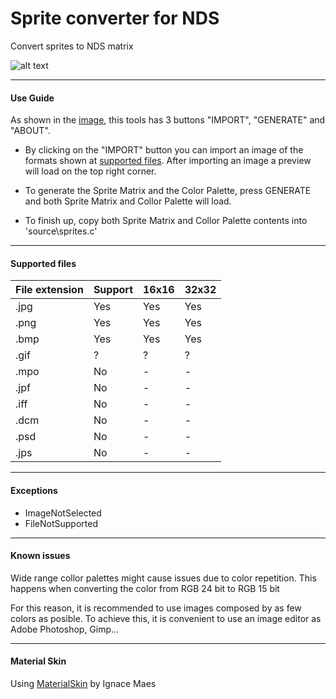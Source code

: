 Sprite converter for NDS
===

Convert sprites to NDS matrix


![alt text](https://raw.githubusercontent.com/Asiern/SpriteNDS/master/SpriteNDS.png)

---

#### Use Guide

As shown in the [image](https://github.com/Asiern/SpriteNDS#sprite-converter-for-nds), this tools has 3 buttons "IMPORT", "GENERATE" and "ABOUT".

- By clicking on the "IMPORT" button you can import an image of the formats shown at [supported files](https://github.com/Asiern/SpriteNDS#supported-files). After importing an image a preview will load on the top right corner.

- To generate the Sprite Matrix and the Color Palette, press GENERATE and both Sprite Matrix and Collor Palette will load.

- To finish up, copy both Sprite Matrix and Collor Palette contents into 'source\sprites.c'

---

#### Supported files

| File extension | Support | 16x16 | 32x32 |
|----------------|---------|-------|-------|
| .jpg           | Yes     | Yes   | Yes   |
| .png           | Yes     | Yes   | Yes   |
| .bmp           | Yes     | Yes   | Yes   |
| .gif           |   ?     |   ?   |   ?   |
| .mpo           | No      |   -   |   -   |
| .jpf           | No      |   -   |   -   |
| .iff           | No      |   -   |   -   |
| .dcm           | No      |   -   |   -   |
| .psd           | No      |   -   |   -   |
| .jps           | No      |   -   |   -   |


---

#### Exceptions

- ImageNotSelected
- FileNotSupported

---

#### Known issues

Wide range collor palettes might cause issues due to color repetition. This happens when converting the color from RGB 24 bit to RGB 15 bit

For this reason, it is recommended to use images composed by as few colors as posible.
To achieve this, it is convenient to use an image editor as Adobe Photoshop, Gimp...

---

#### Material Skin

Using [MaterialSkin](https://github.com/IgnaceMaes/MaterialSkin) by Ignace Maes



